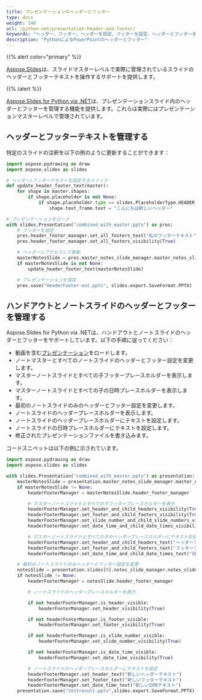```yaml
---
title: プレゼンテーションのヘッダーとフッター
type: docs
weight: 140
url: /python-net/presentation-header-and-footer/
keywords: "ヘッダー、フッター、ヘッダーを設定、フッターを設定、ヘッダーとフッターを設定、PowerPointプレゼンテーション、Python、Aspose.Slides for Python via .NET"
description: "PythonによるPowerPointのヘッダーとフッター"
---
```


{{% alert color="primary" %}} 

[Aspose.Slides](/slides/python-net/)は、スライドマスターレベルで実際に管理されているスライドのヘッダーとフッターテキストを操作するサポートを提供します。

{{% /alert %}} 

[Aspose.Slides for Python via .NET](/slides/python-net/)は、プレゼンテーションスライド内のヘッダーとフッターを管理する機能を提供します。これらは実際にはプレゼンテーションマスターレベルで管理されています。
## **ヘッダーとフッターテキストを管理する**
特定のスライドの注釈を以下の例のように更新することができます：

```py
import aspose.pydrawing as draw
import aspose.slides as slides

# ヘッダー/フッターテキストを設定するメソッド
def update_header_footer_text(master):
    for shape in master.shapes:
        if shape.placeholder is not None:
            if shape.placeholder.type == slides.PlaceholderType.HEADER:
                shape.text_frame.text = "こんにちは新しいヘッダー"

# プレゼンテーションをロード
with slides.Presentation("combined_with_master.pptx") as pres:
    # フッターを設定
    pres.header_footer_manager.set_all_footers_text("私のフッターテキスト")
    pres.header_footer_manager.set_all_footers_visibility(True)

    # ヘッダーにアクセスして更新
    masterNotesSlide = pres.master_notes_slide_manager.master_notes_slide
    if masterNotesSlide is not None:
        update_header_footer_text(masterNotesSlide)

    # プレゼンテーションを保存
    pres.save("HeaderFooter-out.pptx", slides.export.SaveFormat.PPTX)
```




## **ハンドアウトとノートスライドのヘッダーとフッターを管理する**
Aspose.Slides for Python via .NETは、ハンドアウトとノートスライドのヘッダーとフッターをサポートしています。以下の手順に従ってください：

- 動画を含む[プレゼンテーション](https://reference.aspose.com/slides/python-net/aspose.slides/presentation/)をロードします。
- ノートマスターとすべてのノートスライドのヘッダーとフッター設定を変更します。
- マスターノートスライドとすべての子フッタープレースホルダーを表示します。
- マスターノートスライドとすべての子の日時プレースホルダーを表示します。
- 最初のノートスライドのみのヘッダーとフッター設定を変更します。
- ノートスライドのヘッダープレースホルダーを表示します。
- ノートスライドのヘッダープレースホルダーにテキストを設定します。
- ノートスライドの日時プレースホルダーにテキストを設定します。
- 修正されたプレゼンテーションファイルを書き込みます。

コードスニペットは以下の例に示されています。

```py
import aspose.pydrawing as draw
import aspose.slides as slides

with slides.Presentation("combined_with_master.pptx") as presentation:
	masterNotesSlide = presentation.master_notes_slide_manager.master_notes_slide
	if masterNotesSlide != None:
		headerFooterManager = masterNotesSlide.header_footer_manager

		# マスターノートスライドとすべての子フッタープレースホルダーを表示
		headerFooterManager.set_header_and_child_headers_visibility(True) 
		headerFooterManager.set_footer_and_child_footers_visibility(True) 
		headerFooterManager.set_slide_number_and_child_slide_numbers_visibility(True) 
		headerFooterManager.set_date_time_and_child_date_times_visibility(True)

		# マスターノートスライドとすべての子のヘッダープレースホルダーにテキストを設定
		headerFooterManager.set_header_and_child_headers_text("ヘッダーテキスト") 
		headerFooterManager.set_footer_and_child_footers_text("フッターテキスト") 
		headerFooterManager.set_date_time_and_child_date_times_text("日時テキスト") 

	# 最初のノートスライドのみヘッダーとフッター設定を変更
	notesSlide = presentation.slides[0].notes_slide_manager.notes_slide
	if notesSlide != None:
		headerFooterManager = notesSlide.header_footer_manager

		# ノートスライドのヘッダープレースホルダーを表示

		if not headerFooterManager.is_header_visible:
			headerFooterManager.set_header_visibility(True) 

		if not headerFooterManager.is_footer_visible:
			headerFooterManager.set_footer_visibility(True) 

		if not headerFooterManager.is_slide_number_visible:
			headerFooterManager.set_slide_number_visibility(True) 

		if not headerFooterManager.is_date_time_visible:
			headerFooterManager.set_date_time_visibility(True) 

		# ノートスライドのヘッダープレースホルダーにテキストを設定
		headerFooterManager.set_header_text("新しいヘッダーテキスト") 
		headerFooterManager.set_footer_text("新しいフッターテキスト") 
		headerFooterManager.set_date_time_text("新しい日時テキスト") 
	presentation.save("testresult.pptx",slides.export.SaveFormat.PPTX)
```